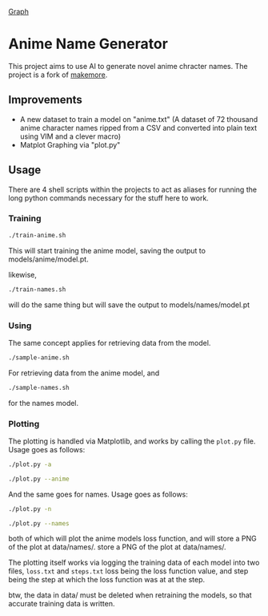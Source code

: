 [Graph](https://github.com/Eddy-Arch/anime-name-gen/blob/master/data/anime/plot.png)
# Anime Name Generator
This project aims to use AI to generate novel anime chracter names.
The project is a fork of [makemore](https://github.com/karpathy/makemore).
## Improvements
- A new dataset to train a model on "anime.txt" (A dataset of 72 thousand anime character names ripped from a CSV and converted into plain text using VIM and a clever macro)
- Matplot Graphing via "plot.py"
## Usage
There are 4 shell scripts within the projects to act as aliases
for running the long python commands necessary for the stuff here to work.
### Training

```bash
./train-anime.sh
```
This will start training the anime model, saving the output to models/anime/model.pt.

likewise,
```bash
./train-names.sh
```
will do the same thing but will save the output to models/names/model.pt
### Using
The same concept applies for retrieving data from the model.

```bash
./sample-anime.sh
```
For retrieving data from the anime model, and
```bash
./sample-names.sh
```
for the names model.
### Plotting
The plotting is handled via Matplotlib, and works by calling the ```plot.py``` 
file.
Usage goes as follows:
```bash
./plot.py -a 
```
```bash
./plot.py --anime
```
And the same goes for names.
Usage goes as follows:
```bash
./plot.py -n 
```
```bash
./plot.py --names
```
both of which will plot the anime models loss function, and will
store a PNG of the plot at data/names/.
store a PNG of the plot at data/names/.

The plotting itself works via logging the training data of each model
into two files, ```loss.txt``` and ```steps.txt```
loss being the loss function value, and step being the step at
which the loss function was at at the step.

btw, the data in data/ must be deleted when retraining the models,
so that accurate training data is written.
